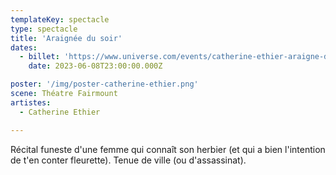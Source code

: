 ```yaml
---
templateKey: spectacle
type: spectacle
title: 'Araignée du soir'
dates: 
  - billet: 'https://www.universe.com/events/catherine-ethier-araigne-du-soir-tickets-9XJFL1'
    date: 2023-06-08T23:00:00.000Z

poster: '/img/poster-catherine-ethier.png'
scene: Théatre Fairmount
artistes:
  - Catherine Ethier

---
```

Récital funeste d&#39;une femme qui connaît son herbier (et qui a bien l&#39;intention
de t&#39;en conter fleurette). Tenue de ville (ou d&#39;assassinat).
